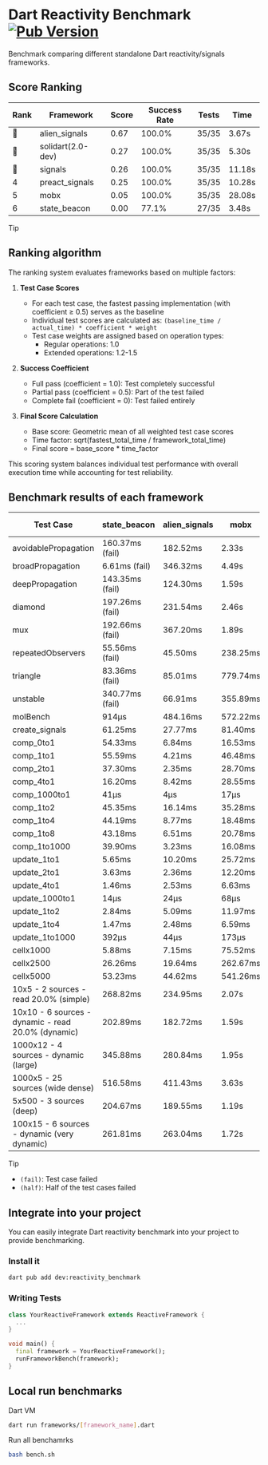 # Dart Reactivity Benchmark [![Pub Version](https://img.shields.io/pub/v/reactivity_benchmark)](https://pub.dev/packages/reactivity_benchmark)

Benchmark comparing different standalone Dart reactivity/signals frameworks.

## Score Ranking

<!-- ranking start -->
| Rank | Framework | Score | Success Rate | Tests | Time |
|------|-----------|-------|--------------|-------|------|
| 🥇 | alien_signals | 0.67 | 100.0% | 35/35 | 3.67s |
| 🥈 | solidart(2.0-dev) | 0.27 | 100.0% | 35/35 | 5.30s |
| 🥉 | signals | 0.26 | 100.0% | 35/35 | 11.18s |
| 4 | preact_signals | 0.25 | 100.0% | 35/35 | 10.28s |
| 5 | mobx | 0.05 | 100.0% | 35/35 | 28.08s |
| 6 | state_beacon | 0.00 | 77.1% | 27/35 | 3.48s |

<!-- ranking end -->

> [!TIP]
> ## Ranking algorithm
>
> The ranking system evaluates frameworks based on multiple factors:
>
> 1. **Test Case Scores**
>    - For each test case, the fastest passing implementation (with coefficient ≥ 0.5) serves as the baseline
>    - Individual test scores are calculated as: `(baseline_time / actual_time) * coefficient * weight`
>    - Test case weights are assigned based on operation types:
>      - Regular operations: 1.0
>      - Extended operations: 1.2-1.5
>
> 2. **Success Coefficient**
>    - Full pass (coefficient = 1.0): Test completely successful
>    - Partial pass (coefficient = 0.5): Part of the test failed
>    - Complete fail (coefficient = 0): Test failed entirely
>
> 3. **Final Score Calculation**
>    - Base score: Geometric mean of all weighted test case scores
>    - Time factor: sqrt(fastest_total_time / framework_total_time)
>    - Final score = base_score * time_factor
>
> This scoring system balances individual test performance with overall execution time while accounting for test reliability.

## Benchmark results of each framework

<!-- test-case start -->
| Test Case | state_beacon | alien_signals | mobx | solidart(2.0-dev) | signals | preact_signals |
|---|---|---|---|---|---|---|
| avoidablePropagation | 160.37ms (fail) | 182.52ms | 2.33s | 275.45ms | 206.06ms | 198.59ms |
| broadPropagation | 6.61ms (fail) | 346.32ms | 4.49s | 507.98ms | 460.79ms | 447.57ms |
| deepPropagation | 143.35ms (fail) | 124.30ms | 1.59s | 164.98ms | 164.89ms | 176.86ms |
| diamond | 197.26ms (fail) | 231.54ms | 2.46s | 353.52ms | 281.24ms | 280.42ms |
| mux | 192.66ms (fail) | 367.20ms | 1.89s | 441.04ms | 409.10ms | 401.10ms |
| repeatedObservers | 55.56ms (fail) | 45.50ms | 238.25ms | 81.64ms | 45.19ms | 40.21ms |
| triangle | 83.36ms (fail) | 85.01ms | 779.74ms | 118.37ms | 101.11ms | 99.93ms |
| unstable | 340.77ms (fail) | 66.91ms | 355.89ms | 97.92ms | 80.03ms | 69.89ms |
| molBench | 914μs | 484.16ms | 572.22ms | 494.04ms | 485.37ms | 486.85ms |
| create_signals | 61.25ms | 27.77ms | 81.40ms | 77.09ms | 25.31ms | 4.47ms |
| comp_0to1 | 54.33ms | 6.84ms | 16.53ms | 28.25ms | 11.76ms | 17.40ms |
| comp_1to1 | 55.59ms | 4.21ms | 46.48ms | 39.81ms | 35.56ms | 13.60ms |
| comp_2to1 | 37.30ms | 2.35ms | 28.70ms | 25.67ms | 17.26ms | 16.82ms |
| comp_4to1 | 16.20ms | 8.42ms | 28.55ms | 13.03ms | 2.02ms | 12.01ms |
| comp_1000to1 | 41μs | 4μs | 17μs | 21μs | 5μs | 9μs |
| comp_1to2 | 45.35ms | 16.14ms | 35.28ms | 37.41ms | 21.01ms | 19.57ms |
| comp_1to4 | 44.19ms | 8.77ms | 18.48ms | 22.46ms | 23.73ms | 32.55ms |
| comp_1to8 | 43.18ms | 6.51ms | 20.78ms | 24.74ms | 6.15ms | 5.49ms |
| comp_1to1000 | 39.90ms | 3.23ms | 16.08ms | 16.85ms | 5.25ms | 5.79ms |
| update_1to1 | 5.65ms | 10.20ms | 25.72ms | 16.18ms | 8.85ms | 8.59ms |
| update_2to1 | 3.63ms | 2.36ms | 12.20ms | 8.05ms | 4.47ms | 4.33ms |
| update_4to1 | 1.46ms | 2.53ms | 6.63ms | 4.07ms | 2.21ms | 2.14ms |
| update_1000to1 | 14μs | 24μs | 68μs | 40μs | 22μs | 21μs |
| update_1to2 | 2.84ms | 5.09ms | 11.97ms | 8.18ms | 4.47ms | 4.65ms |
| update_1to4 | 1.47ms | 2.48ms | 6.59ms | 4.10ms | 2.21ms | 2.16ms |
| update_1to1000 | 392μs | 44μs | 173μs | 171μs | 43μs | 1.05ms |
| cellx1000 | 5.88ms | 7.15ms | 75.52ms | 12.21ms | 10.07ms | 9.80ms |
| cellx2500 | 26.26ms | 19.64ms | 262.67ms | 37.15ms | 30.00ms | 26.46ms |
| cellx5000 | 53.23ms | 44.62ms | 541.26ms | 87.96ms | 77.01ms | 76.85ms |
| 10x5 - 2 sources - read 20.0% (simple) | 268.82ms | 234.95ms | 2.07s | 352.10ms | 510.50ms | 438.15ms |
| 10x10 - 6 sources - dynamic - read 20.0% (dynamic) | 202.89ms | 182.72ms | 1.59s | 245.29ms | 280.45ms | 273.07ms |
| 1000x12 - 4 sources - dynamic (large) | 345.88ms | 280.84ms | 1.95s | 471.61ms | 3.73s | 3.72s |
| 1000x5 - 25 sources (wide dense) | 516.58ms | 411.43ms | 3.63s | 591.05ms | 3.44s | 2.70s |
| 5x500 - 3 sources (deep) | 204.67ms | 189.55ms | 1.19s | 251.18ms | 223.92ms | 227.59ms |
| 100x15 - 6 sources - dynamic (very dynamic) | 261.81ms | 263.04ms | 1.72s | 392.38ms | 481.27ms | 457.08ms |

<!-- test-case end -->

> [!TIP]
> - `(fail)`: Test case failed
> - `(half)`: Half of the test cases failed

## Integrate into your project

You can easily integrate Dart reactivity benchmark into your project to provide benchmarking.

### Install it

```bash
dart pub add dev:reactivity_benchmark
```

### Writing Tests

```dart
class YourReactiveFramework extends ReactiveFramework {
  ...
}

void main() {
  final framework = YourReactiveFramework();
  runFrameworkBench(framework);
}
```

## Local run benchmarks

Dart VM
```bash
dart run frameworks/[framework_name].dart
```

Run all benchamrks
```bash
bash bench.sh
```
